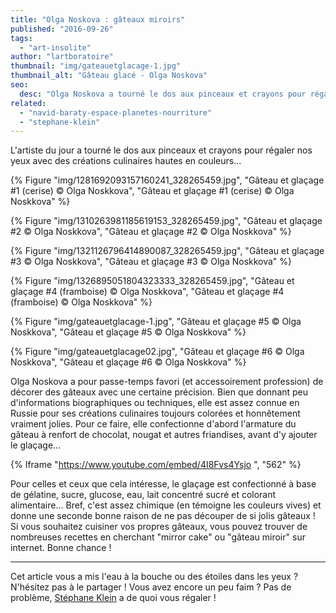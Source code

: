 ```yaml
---
title: "Olga Noskova : gâteaux miroirs"
published: "2016-09-26"
tags: 
  - "art-insolite"
author: "lartboratoire"
thumbnail: "img/gateauetglacage-1.jpg"
thumbnail_alt: "Gâteau glacé - Olga Noskova"
seo:
  desc: "Olga Noskova a tourné le dos aux pinceaux et crayons pour régaler nos yeux avec des créations culinaires hautes en couleurs."
related:
  - "navid-baraty-espace-planetes-nourriture"
  - "stephane-klein"
---
```


L'artiste du jour a tourné le dos aux pinceaux et crayons pour régaler nos yeux avec des créations culinaires hautes en couleurs... 

{% Figure "img/1281692093157160241_328265459.jpg", "Gâteau et glaçage #1 (cerise) © Olga Noskkova", "Gâteau et glaçage #1 (cerise) © Olga Noskkova" %}

{% Figure "img/1310263981185619153_328265459.jpg", "Gâteau et glaçage #2 © Olga Noskkova", "Gâteau et glaçage #2 © Olga Noskkova" %}

{% Figure "img/1321126796414890087_328265459.jpg", "Gâteau et glaçage #3 © Olga Noskkova", "Gâteau et glaçage #3 © Olga Noskkova" %}

{% Figure "img/1326895051804323333_328265459.jpg", "Gâteau et glaçage #4 (framboise) © Olga Noskkova", "Gâteau et glaçage #4 (framboise) © Olga Noskkova" %}

{% Figure "img/gateauetglacage-1.jpg", "Gâteau et glaçage #5 © Olga Noskkova", "Gâteau et glaçage #5 © Olga Noskkova" %}

{% Figure "img/gateauetglacage02.jpg", "Gâteau et glaçage #6 © Olga Noskkova", "Gâteau et glaçage #6 © Olga Noskkova" %}

Olga Noskova a pour passe-temps favori (et accessoirement profession) de décorer des gâteaux avec une certaine précision. Bien que donnant peu d'informations biographiques ou techniques, elle est assez connue en Russie pour ses créations culinaires toujours colorées et honnêtement vraiment jolies. Pour ce faire, elle confectionne d'abord l'armature du gâteau à renfort de chocolat, nougat et autres friandises, avant d'y ajouter le glaçage...

{% Iframe "https://www.youtube.com/embed/4I8Fvs4Ysjo
", "562" %}

Pour celles et ceux que cela intéresse, le glaçage est confectionné à base de gélatine, sucre, glucose, eau, lait concentré sucré et colorant alimentaire... Bref, c'est assez chimique (en témoigne les couleurs vives) et donne une seconde bonne raison de ne pas découper de si jolis gâteaux ! Si vous souhaitez cuisiner vos propres gâteaux, vous pouvez trouver de nombreuses recettes en cherchant "mirror cake" ou "gâteau miroir" sur internet. Bonne chance !

* * *

Cet article vous a mis l'eau à la bouche ou des étoiles dans les yeux ? N'hésitez pas à le partager ! Vous avez encore un peu faim ? Pas de problème, [Stéphane Klein](/stephane-klein/) a de quoi vous régaler !
